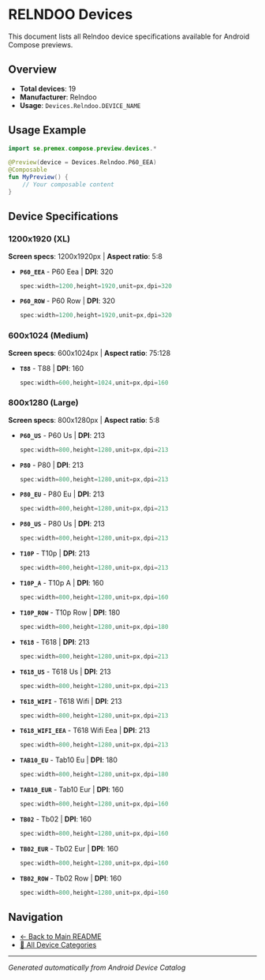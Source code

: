 # RELNDOO Devices

This document lists all Relndoo device specifications available for Android Compose previews.

## Overview

- **Total devices**: 19
- **Manufacturer**: Relndoo
- **Usage**: `Devices.Relndoo.DEVICE_NAME`

## Usage Example

```kotlin
import se.premex.compose.preview.devices.*

@Preview(device = Devices.Relndoo.P60_EEA)
@Composable
fun MyPreview() {
    // Your composable content
}
```

## Device Specifications

### 1200x1920 (XL)

**Screen specs**: 1200x1920px | **Aspect ratio**: 5:8

- **`P60_EEA`** - P60 Eea | **DPI**: 320
  ```kotlin
  spec:width=1200,height=1920,unit=px,dpi=320
  ```

- **`P60_ROW`** - P60 Row | **DPI**: 320
  ```kotlin
  spec:width=1200,height=1920,unit=px,dpi=320
  ```

### 600x1024 (Medium)

**Screen specs**: 600x1024px | **Aspect ratio**: 75:128

- **`T88`** - T88 | **DPI**: 160
  ```kotlin
  spec:width=600,height=1024,unit=px,dpi=160
  ```

### 800x1280 (Large)

**Screen specs**: 800x1280px | **Aspect ratio**: 5:8

- **`P60_US`** - P60 Us | **DPI**: 213
  ```kotlin
  spec:width=800,height=1280,unit=px,dpi=213
  ```

- **`P80`** - P80 | **DPI**: 213
  ```kotlin
  spec:width=800,height=1280,unit=px,dpi=213
  ```

- **`P80_EU`** - P80 Eu | **DPI**: 213
  ```kotlin
  spec:width=800,height=1280,unit=px,dpi=213
  ```

- **`P80_US`** - P80 Us | **DPI**: 213
  ```kotlin
  spec:width=800,height=1280,unit=px,dpi=213
  ```

- **`T10P`** - T10p | **DPI**: 213
  ```kotlin
  spec:width=800,height=1280,unit=px,dpi=213
  ```

- **`T10P_A`** - T10p A | **DPI**: 160
  ```kotlin
  spec:width=800,height=1280,unit=px,dpi=160
  ```

- **`T10P_ROW`** - T10p Row | **DPI**: 180
  ```kotlin
  spec:width=800,height=1280,unit=px,dpi=180
  ```

- **`T618`** - T618 | **DPI**: 213
  ```kotlin
  spec:width=800,height=1280,unit=px,dpi=213
  ```

- **`T618_US`** - T618 Us | **DPI**: 213
  ```kotlin
  spec:width=800,height=1280,unit=px,dpi=213
  ```

- **`T618_WIFI`** - T618 Wifi | **DPI**: 213
  ```kotlin
  spec:width=800,height=1280,unit=px,dpi=213
  ```

- **`T618_WIFI_EEA`** - T618 Wifi Eea | **DPI**: 213
  ```kotlin
  spec:width=800,height=1280,unit=px,dpi=213
  ```

- **`TAB10_EU`** - Tab10 Eu | **DPI**: 180
  ```kotlin
  spec:width=800,height=1280,unit=px,dpi=180
  ```

- **`TAB10_EUR`** - Tab10 Eur | **DPI**: 160
  ```kotlin
  spec:width=800,height=1280,unit=px,dpi=160
  ```

- **`TB02`** - Tb02 | **DPI**: 160
  ```kotlin
  spec:width=800,height=1280,unit=px,dpi=160
  ```

- **`TB02_EUR`** - Tb02 Eur | **DPI**: 160
  ```kotlin
  spec:width=800,height=1280,unit=px,dpi=160
  ```

- **`TB02_ROW`** - Tb02 Row | **DPI**: 160
  ```kotlin
  spec:width=800,height=1280,unit=px,dpi=160
  ```

## Navigation

- [← Back to Main README](../../README.md)
- [📱 All Device Categories](../README.md)

---
*Generated automatically from Android Device Catalog*
